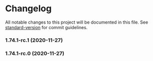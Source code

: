 # Changelog

All notable changes to this project will be documented in this file. See [standard-version](https://github.com/conventional-changelog/standard-version) for commit guidelines.

### 1.74.1-rc.1 (2020-11-27)

### 1.74.1-rc.0 (2020-11-27)
